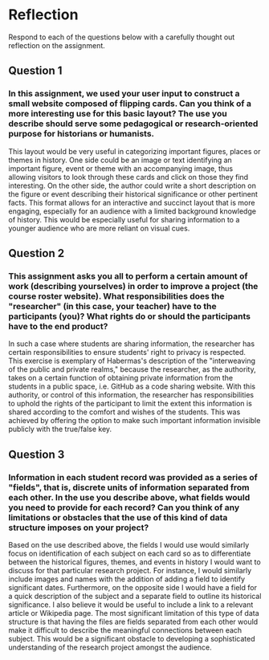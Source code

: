 # Reflection

Respond to each of the questions below with a carefully thought out reflection on the assignment.

## Question 1
### In this assignment, we used your user input to construct a small website composed of flipping cards. Can you think of a more interesting use for this basic layout? The use you describe should serve some pedagogical or research-oriented purpose for historians or humanists.

This layout would be very useful in categorizing important figures, places or themes in history. One side could be an image or text identifying an important figure, event or theme with an accompanying image, thus allowing visitors to look through these cards and click on those they find interesting. On the other side, the author could write a short description on the figure or event describing their historical significance or other pertinent facts. This format allows for an interactive and succinct layout that is more engaging, especially for an audience with a limited background knowledge of history. This would be especially useful for sharing information to a younger audience who are more reliant on visual cues.  

## Question 2
### This assignment asks you all to perform a certain amount of work (describing yourselves) in order to improve a project (the course roster website). What responsibilities does the "researcher" (in this case, your teacher) have to the participants (you)? What rights do or should the participants have to the end product?

In such a case where students are sharing information, the researcher has certain responsibilities to ensure students' right to privacy is respected. This exercise is exemplary of Habermas's description of the "interweaving of the public and private realms," because the researcher, as the authority, takes on a certain function of obtaining private information from the students in a public space, i.e. GitHub as a code sharing website. With this authority, or control of this information, the researcher has responsibilities to uphold the rights of the participant to limit the extent this information is shared according to the comfort and wishes of the students. This was achieved by offering the option to make such important information invisible publicly with the true/false key.


## Question 3
### Information in each student record was provided as a series of "fields", that is, discrete units of information separated from each other. In the use you describe above, what fields would you need to provide for each record? Can you think of any limitations or obstacles that the use of this kind of data structure imposes on your project?
Based on the use described above, the fields I would use would similarly focus on identification of each subject on each card so as to differentiate between the historical figures, themes, and events in history I would want to discuss for that particular research project. For instance, I would similarly include images and names with the addition of adding a field to identify significant dates. Furthermore, on the opposite side I would have a field for a quick description of the subject and a separate field to outline its historical significance. I also believe it would be useful to include a link to a relevant article or Wikipedia page. The most significant limitation of this type of data structure is that having the files are fields separated from each other would make it difficult to describe the meaningful connections between each subject. This would be a significant obstacle to developing a sophisticated understanding of the research project amongst the audience.
